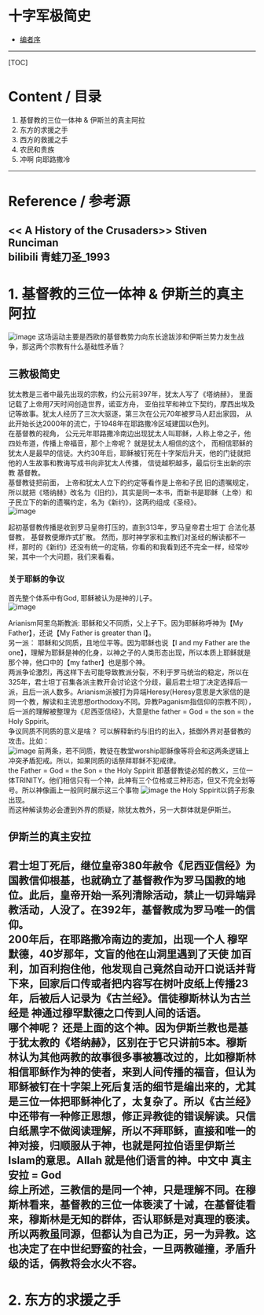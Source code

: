 # 十字军极简史
* [编者序](README.md)
---
[TOC]
# Content / 目录
1. 基督教的三位一体神 & 伊斯兰的真主阿拉
2. 东方的求援之手
3. 西方的救援之手
4. 农民和贵族
5. 冲啊 向耶路撒冷
---
# Reference / 参考源
<< A History of the Crusaders>> Stiven Runciman <br/>
bilibili 青蛙刀圣_1993
---
# 1. 基督教的三位一体神 & 伊斯兰的真主阿拉
![image](https://user-images.githubusercontent.com/43296128/117193946-7fcead80-adb1-11eb-81ed-082614cd4aec.png)
这场运动主要是西欧的基督教势力向东长途跋涉和伊斯兰势力发生战争，那这两个宗教有什么基础性矛盾？
## 三教极简史
犹太教是三者中最先出现的宗教，约公元前397年，犹太人写了《塔纳赫》， 里面记载了上帝用7天时间创造世界，诺亚方舟， 亚伯拉罕和神立下契约，摩西出埃及记等故事。犹太人经历了三次大驱逐，第三次在公元70年被罗马人赶出家园， 从此开始长达2000年的流亡，于1948年在耶路撒冷区域建国以色列。<br/>
在基督教的视角， 公元元年耶路撒冷南边出现犹太人叫耶稣，人称上帝之子，他四处布道，传播上帝福音，那个上帝呢？ 就是犹太人相信的这个， 而相信耶稣的犹太人是最早的信徒。大约30年后，耶稣被钉死在十字架后升天，他的门徒就把他的人生故事和教诲写成书向非犹太人传播， 信徒越积越多，最后衍生出新的宗教 基督教。<br/>
基督教徒把前面， 上帝和犹太人立下的约定等看作是上帝和子民 旧的遗嘱规定，所以就把《塔纳赫》改名为《旧约》，其实是同一本书，而新书是耶稣（上帝）和子民立下的新的遗嘱约定，名为《新约》，这两约组成《圣经》。<br/>
![image](https://user-images.githubusercontent.com/43296128/117196504-8dd1fd80-adb4-11eb-9a85-9be1055df5c9.png)

起初基督教传播是收到罗马皇帝打压的，直到313年，罗马皇帝君士坦丁 合法化基督教， 基督教便爆炸式扩散。 然而，那时神学家和主教们对圣经的解读都不一样，那时的《新约》还没有统一的定稿，你看的和我看到还不完全一样，经常吵架，其中一个大问题，我们来看看。
### 关于耶稣的争议
首先整个体系中有God, 耶稣被认为是神的儿子。<br/>
![image](https://user-images.githubusercontent.com/43296128/117198497-18b3f780-adb7-11eb-9b68-f08dcad14f95.png)

Arianism阿里乌斯教派: 耶稣和父不同质，父上子下。因为耶稣称呼神为【My Father】，还说【My Father is greater than I】。<br/>
另一派： 耶稣和父同质，且地位平等。因为耶稣也说【I and my Father are the one】，理解为耶稣是神的化身，以神之子的人类形态出现，所以本质上耶稣就是那个神，他口中的【my father】也是那个神。<br/>
两派争论激烈，再这样下去可能导致教派分裂，不利于罗马统治的稳定，所以在325年，君士坦丁召集各派主教开会讨论这个分歧，最后君士坦丁决定选择后一派，且后一派人数多。Arianism派被打为异端Heresy(Heresy意思是大家信的是同一个教，解读和主流思想orthodoxy不同。异教Paganism指信仰的宗教不同），后一派的理解被整理为《尼西亚信经》，大意是the father = God = the son = the Holy Sppirit。<br/>
争议同质不同质的意义是啥？ 可以解释新约与旧约的出入，抵御外界对基督教的攻击。比如： <br/>
![image](https://user-images.githubusercontent.com/43296128/117199854-b0feac00-adb8-11eb-9344-8553ea3851b4.png)
前两条，若不同质，教徒在教堂worship耶稣像等将会和这两条逻辑上冲突矛盾犯戒。所以，如果同质的话祭拜耶稣不犯戒律。<br/>
the Father = God = the Son = the Holy Sppirit 即基督教徒必知的教义，三位一体TRINITY。他们相信只有一个神，此神有三个位格或三种形态，但又不完全划等号。所以神像画上一般同时展示这三个事物
![image](https://user-images.githubusercontent.com/43296128/117200896-04252e80-adba-11eb-889f-4d2fb03f0057.png)
the Holy Sppirit以鸽子形象出现。<br/>
而这种解读势必会遭到外界的质疑，除犹太教外，另一大群体就是伊斯兰。
## 伊斯兰的真主安拉
君士坦丁死后，继位皇帝380年赦令《尼西亚信经》为国教信仰根基，也就确立了基督教作为罗马国教的地位。此后，皇帝开始一系列清除活动，禁止一切异端异教活动，人没了。在392年，基督教成为罗马唯一的信仰。<br/>
200年后，在耶路撒冷南边的麦加，出现一个人 穆罕默德，40岁那年，文盲的他在山洞里遇到了天使 加百利，加百利抱住他，他发现自己竟然自动开口说话并背下来，回家后口传或者把内容写在树叶皮纸上传播23年，后被后人记录为《古兰经》。信徒穆斯林认为古兰经是 神通过穆罕默德之口传到人间的话语。<br/>
哪个神呢？ 还是上面的这个神。因为伊斯兰教也是基于犹太教的《塔纳赫》，区别在于它只讲前5本。穆斯林认为其他两教的故事很多事被篡改过的，比如穆斯林相信耶稣作为神的使者，来到人间传播的福音，但认为耶稣被钉在十字架上死后复活的细节是编出来的，尤其是三位一体把耶稣神化了，太复杂了。所以《古兰经》中还带有一种修正思想，修正异教徒的错误解读。只信白纸黑字不做阅读理解，所以不拜耶稣，直接和唯一的神对接，归顺服从于神，也就是阿拉伯语里伊斯兰Islam的意思。Allah 就是他们语言的神。中文中 真主安拉 = God<br/>
综上所述，三教信的是同一个神，只是理解不同。在穆斯林看来，基督教的三位一体亵渎了十诫，在基督徒看来，穆斯林是无知的群体，否认耶稣是对真理的亵渎。所以两教虽同源，但都认为自己为正，另一为异教。这也决定了在中世纪野蛮的社会，一旦两教碰撞，矛盾升级的话，俩教将会水火不容。
---
# 2. 东方的求援之手


